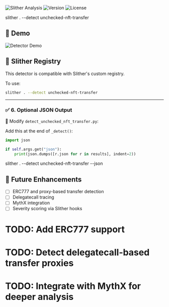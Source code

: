 ![Slither Analysis](https://img.shields.io/badge/slither-passed-brightgreen)
![Version](https://img.shields.io/badge/version-1.0.0-blue)
![License](https://img.shields.io/badge/license-MIT-green)

slither . --detect unchecked-nft-transfer

## 🎥 Demo

![Detector Demo](demo.gif)

## 🧠 Slither Registry

This detector is compatible with Slither's custom registry.

To use:
```bash
slither . --detect unchecked-nft-transfer
```

---

### ✅ 6. **Optional JSON Output**

📄 Modify `detect_unchecked_nft_transfer.py`:

Add this at the end of `_detect()`:

```python
import json

if self.args.get("json"):
    print(json.dumps([r.json for r in results], indent=2))
```

slither . --detect unchecked-nft-transfer --json

## 🔮 Future Enhancements

- [ ] ERC777 and proxy-based transfer detection
- [ ] Delegatecall tracing
- [ ] MythX integration
- [ ] Severity scoring via Slither hooks

# TODO: Add ERC777 support
# TODO: Detect delegatecall-based transfer proxies
# TODO: Integrate with MythX for deeper analysis